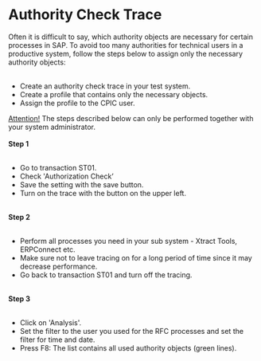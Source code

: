 # Authority Check Trace

<!--html--><div>Often it is difficult to say, which authority objects are necessary for certain processes in SAP. To avoid too many authorities for technical users in a productive system, follow the steps below to assign only the necessary authority objects:</div><div><br></div><div><ul><li>Create an authority check trace in your test system.</li><li>Create a profile that contains only the necessary objects.</li><li>Assign the profile to the CPIC user.</li></ul></div><div><u>Attention!</u> The steps described below can only be performed together with your system administrator.</div><div><br></div><div><b>Step 1</b></div><div><br></div><div><ul><li>Go to transaction ST01.</li><li>Check 'Authorization Check’</li><li>Save the setting with the save button.</li><li>Turn on the trace with the button on the upper left.</li></ul></div><div><br></div><div><b>Step 2</b></div><div><br></div><div><ul><li>Perform all processes you need in your sub system - Xtract Tools, ERPConnect etc.</li><li>Make sure not to leave tracing on for a long period of time since it may decrease performance.</li><li>Go back to transaction ST01 and turn off the tracing.</li></ul></div><div><br></div><div><b>Step 3</b></div><div><br></div><div><ul><li>Click on 'Analysis'.</li><li>Set the filter to the user you used for the RFC processes and set the filter for time and date.</li><li>Press F8:&nbsp;<span style="font-size: 14px;">The list contains all used authority objects (green lines).</span></li></ul></div>
